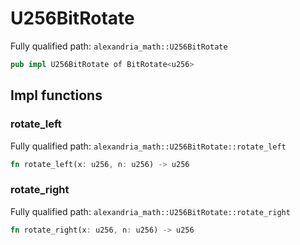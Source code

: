 # U256BitRotate

Fully qualified path: `alexandria_math::U256BitRotate`

```rust
pub impl U256BitRotate of BitRotate<u256>
```

## Impl functions

### rotate_left

Fully qualified path: `alexandria_math::U256BitRotate::rotate_left`

```rust
fn rotate_left(x: u256, n: u256) -> u256
```


### rotate_right

Fully qualified path: `alexandria_math::U256BitRotate::rotate_right`

```rust
fn rotate_right(x: u256, n: u256) -> u256
```


